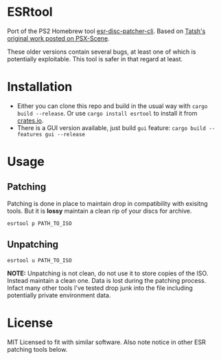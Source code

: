 # ESRtool

Port of the PS2 Homebrew tool [esr-disc-patcher-cli](https://github.com/ali-raheem/esrtool-legacy). Based on [Tatsh's original work posted on PSX-Scene](https://web.archive.org/web/20150919031500/http://psx-scene.com/forums/f164/esr-disc-patcher-linux-mac-qt4-port-60096/).

These older versions contain several bugs, at least one of which is potentially exploitable. This tool is safer in that regard at least.

# Installation

* Either you can clone this repo and build in the usual way with `cargo build --release`. Or use `cargo install esrtool` to install it from [crates.io](https://crates.io/crates/esrtool).
* There is a GUI version available, just build `gui` feature: `cargo build --features gui --release`

# Usage

## Patching

Patching is done in place to maintain drop in compatibility with exisitng tools. But it is **lossy** maintain a clean rip of your discs for archive.

`esrtool p PATH_TO_ISO`

## Unpatching

`esrtool u PATH_TO_ISO`

**NOTE:** Unpatching is not clean, do not use it to store copies of the ISO. Instead maintain a clean one. Data is lost during the patching process. Infact many other tools I've tested drop junk into the file including potentially private environment data.

# License

MIT Licensed to fit with similar software. Also note notice in other ESR patching tools below.